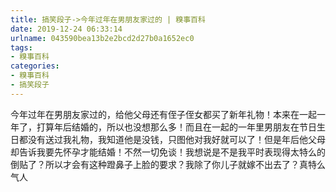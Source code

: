 ```yaml
---
title: 搞笑段子->今年过年在男朋友家过的 | 糗事百科
date: 2019-12-24 06:33:14
urlname: 043590bea13b2e2bcd2d27b0a1652ec0
tags: 
- 糗事百科
categories:
- 糗事百科
- 搞笑段子
---
```

今年过年在男朋友家过的，给他父母还有侄子侄女都买了新年礼物！本来在一起一年了，打算年后结婚的，所以也没想那么多！而且在一起的一年里男朋友在节日生日都没有送过我礼物，我知道他是没钱，只图他对我好就可以了！但是年后他父母却告诉我要先怀孕才能结婚！不然一切免谈！我想说是不是我平时表现得太特么的倒贴了？所以才会有这种蹬鼻子上脸的要求？我除了你儿子就嫁不出去了？真特么气人



